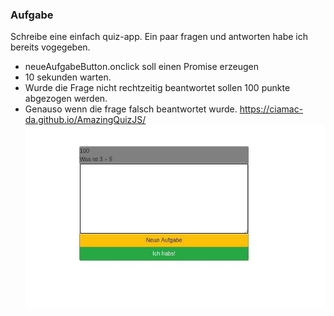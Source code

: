 ### Aufgabe

Schreibe eine einfach quiz-app. Ein paar fragen und antworten habe ich bereits
vogegeben.

  - neueAufgabeButton.onclick soll einen Promise erzeugen
  - 10 sekunden warten.
  - Wurde die Frage nicht rechtzeitig beantwortet sollen 100 punkte abgezogen werden.
  - Genauso wenn die frage falsch beantwortet wurde.
  https://ciamac-da.github.io/AmazingQuizJS/
![](readmeImage/1.jpg)
